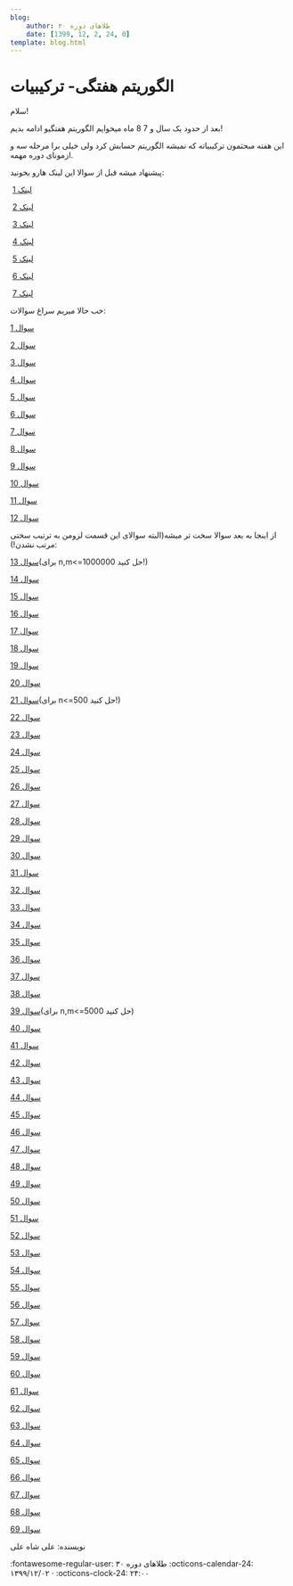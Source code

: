 ```yaml
---
blog:
    author: طلاهای دوره ۳۰
    date: [1399, 12, 2, 24, 0]
template: blog.html
---
```

# الگوریتم هفتگی- ترکیبیات

<div class="cnt">
<p>سلام!</p>
<p>بعد از حدود یک سال و 7 8 ماه میخوایم الگوریتم هفتگیو ادامه بدیم!</p>
<p>این هفته مبحثمون ترکیبیاته که نمیشه الگوریتم حسابش کرد ولی خیلی برا مرحله سه و ازمونای دوره مهمه.</p>
<p></p>
<p>پیشنهاد میشه قبل از سوالا این لینک هارو بخونید:</p>
<p> <a href="https://cp-algorithms.com/algebra/binary-exp.html">لینک 1</a></p>
<p> <a href="https://cp-algorithms.com/algebra/module-inverse.html">لینک 2</a></p>
<p> <a href="https://cp-algorithms.com/combinatorics/binomial-coefficients.html">لینک 3</a></p>
<p> <a href="https://cp-algorithms.com/combinatorics/catalan-numbers.html">لینک 4</a></p>
<p> <a href="https://cp-algorithms.com/combinatorics/inclusion-exclusion.html">لینک 5</a></p>
<p> <a href="https://cp-algorithms.com/graph/pruefer_code.html">لینک 6</a></p>
<p> <a href="https://gtoi.shaazzz.ir/book/2/3.html">لینک 7</a></p>

<p>خب حالا میریم سراغ سوالات:</p>
<p><a href="https://codeforces.com/problemset/problem/997/C">سوال 1</a></p>
<p><a href="https://codeforces.com/problemset/problem/666/C">سوال 2</a></p>
<p><a href="https://codeforces.com/problemset/problem/954/H">سوال 3</a></p>
<p><a href="https://codeforces.com/problemset/problem/932/E">سوال 4</a></p>
<p><a href="https://codeforces.com/problemset/problem/1109/D">سوال 5</a></p>
<p><a href="https://codeforces.com/problemset/problem/757/E">سوال 6</a></p>
<p><a href="https://codeforces.com/problemset/problem/1096/E">سوال 7</a></p>
<p><a href="https://codeforces.com/problemset/problem/1185/G2">سوال 8</a></p>
<p><a href="https://codeforces.com/problemset/problem/382/E">سوال 9</a></p>
<p><a href="https://codeforces.com/problemset/problem/383/E">سوال 10</a></p>
<p><a href="https://codeforces.com/problemset/problem/961/G">سوال 11</a></p>
<p><a href="https://codeforces.com/problemset/problem/1118/F2">سوال 12</a></p>

<p>از اینجا به بعد سوالا سخت تر میشه(البته سوالای این قسمت لزومن به ترتیب سختی مرتب نشدن!):</p>
<p><a href="https://codeforces.com/problemset/problem/1204/E">سوال 13</a>(برای n,m&lt;=1000000 حل کنید!)</p>
<p><a href="https://codeforces.com/problemset/problem/645/F">سوال 14</a></p>
<p><a href="https://codeforces.com/problemset/problem/156/D">سوال 15</a></p>
<p><a href="https://codeforces.com/problemset/problem/1278/F">سوال 16</a></p>
<p><a href="https://codeforces.com/problemset/problem/1237/F">سوال 17</a></p>
<p><a href="https://codeforces.com/problemset/problem/201/E">سوال 18</a></p>
<p><a href="https://codeforces.com/problemset/problem/1034/C">سوال 19</a></p>
<p><a href="https://codeforces.com/problemset/problem/482/D">سوال 20</a></p>
<p><a href="https://codeforces.com/problemset/problem/1295/F">سوال 21</a>(برای n&lt;=500 حل کنید!)</p>
<p><a href="https://codeforces.com/problemset/problem/585/E">سوال 22</a></p>
<p><a href="https://codeforces.com/problemset/problem/997/D">سوال 23</a></p>
<p><a href="https://codeforces.com/problemset/problem/1392/H">سوال 24</a></p>
<p><a href="https://codeforces.com/problemset/problem/1254/E">سوال 25</a></p>
<p><a href="https://atcoder.jp/contests/arc106/tasks/arc106_f">سوال 26</a></p>
<p><a href="https://codeforces.com/problemset/problem/995/F">سوال 27</a></p>
<p><a href="https://codeforces.com/problemset/problem/724/F">سوال 28</a></p>
<p><a href="https://codeforces.com/problemset/problem/653/G">سوال 29</a></p>


<p><a href="https://codeforces.com/problemset/problem/1205/E">سوال 30</a></p>
<p><a href="https://codeforces.com/problemset/problem/794/G">سوال 31</a></p>
<p><a href="https://codeforces.com/problemset/problem/1292/F">سوال 32</a></p>
<p><a href="https://codeforces.com/problemset/problem/698/F">سوال 33</a></p>
<p><a href="https://codeforces.com/problemset/problem/1450/H1">سوال 34</a></p>
<p><a href="https://codeforces.com/problemset/problem/1264/D2">سوال 35</a></p>
<p><a href="https://codeforces.com/problemset/problem/722/E">سوال 36</a></p>
<p><a href="https://codeforces.com/problemset/problem/1085/G">سوال 37</a></p>
<p><a href="https://codeforces.com/problemset/problem/1221/G">سوال 38</a></p>
<p><a href="https://codeforces.com/problemset/problem/1439/D">سوال 39</a>(برای n,m&lt;=5000 حل کنید)</p>
<p><a href="https://atcoder.jp/contests/agc001/tasks/agc001_e">سوال 40</a></p>
<p><a href="https://atcoder.jp/contests/agc005/tasks/agc005_d">سوال 41</a></p>
<p><a href="https://atcoder.jp/contests/agc023/tasks/agc023_e">سوال 42</a></p>
<p><a href="https://atcoder.jp/contests/agc040/tasks/agc040_c">سوال 43</a></p>
<p><a href="https://atcoder.jp/contests/agc046/tasks/agc046_d">سوال 44</a></p>
<p><a href="https://atcoder.jp/contests/agc045/tasks/agc045_c">سوال 45</a></p>
<p><a href="https://atcoder.jp/contests/agc045/tasks/agc045_d">سوال 46</a></p>
<p><a href="https://atcoder.jp/contests/agc023/tasks/agc023_c">سوال 47</a></p>
<p><a href="https://atcoder.jp/contests/agc026/tasks/agc026_d">سوال 48</a></p>
<p><a href="https://atcoder.jp/contests/arc094/tasks/arc094_d">سوال 49</a></p>
<p><a href="https://atcoder.jp/contests/arc105/tasks/arc105_f">سوال 50</a></p>
<p><a href="https://atcoder.jp/contests/arc108/tasks/arc108_e">سوال 51</a></p>
<p><a href="https://atcoder.jp/contests/agc030/tasks/agc030_d">سوال 52</a></p>
<p><a href="https://atcoder.jp/contests/agc018/tasks/agc018_e">سوال 53</a></p>
<p><a href="https://atcoder.jp/contests/agc013/tasks/agc013_d">سوال 54</a></p>
<p><a href="https://atcoder.jp/contests/agc002/tasks/agc002_f">سوال 55</a></p>
<p><a href="https://atcoder.jp/contests/agc006/tasks/agc006_f">سوال 56</a></p>
<p><a href="https://atcoder.jp/contests/agc024/tasks/agc024_e">سوال 57</a></p>
<p><a href="https://codeforces.com/problemset/problem/643/F">سوال 58</a></p>
<p><a href="https://atcoder.jp/contests/arc104/tasks/arc104_f">سوال 59</a></p>
<p><a href="https://quera.ir/problemset/contest/51870">سوال 60</a></p>
<p><a href="https://quera.ir/problemset/contest/35257">سوال 61</a></p>
<p><a href="https://quera.ir/problemset/contest/2798">سوال 62</a></p>
<p><a href="https://quera.ir/problemset/contest/62459">سوال 63</a></p>
<p><a href="https://quera.ir/problemset/contest/2663">سوال 64</a></p>
<p><a href="https://quera.ir/problemset/olympiad/9269">سوال 65</a></p>
<p><a href="https://quera.ir/problemset/olympiad/9781">سوال 66</a></p>
<p><a href="https://quera.ir/problemset/olympiad/17820">سوال 67</a></p>
<p><a href="https://quera.ir/problemset/olympiad/66372">سوال 68</a></p>
<p><a href="https://quera.ir/problemset/olympiad/66755">سوال 69</a></p>

<p>نویسنده: علی شاه علی</p>
</div>

<div class="blog-info" markdown>
<span class="blog-author">
:fontawesome-regular-user: طلاهای دوره ۳۰
</span>
<span class="blog-date">
:octicons-calendar-24: ۱۳۹۹/۱۲/۰۲ · :octicons-clock-24: ۲۴:۰۰
</span>
</div>

